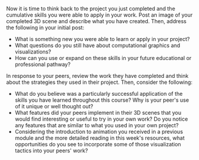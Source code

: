 Now it is time to think back to the project you just completed and the cumulative skills you were able to apply in your work. Post an image of your completed 3D scene and describe what you have created. Then, address the following in your initial post:
- What is something new you were able to learn or apply in your project?
- What questions do you still have about computational graphics and visualizations?
- How can you use or expand on these skills in your future educational or professional pathway?

In response to your peers, review the work they have completed and think about the strategies they used in their project. Then, consider the following:
- What do you believe was a particularly successful application of the skills you have learned throughout this course? Why is your peer's use of it unique or well thought out?
- What features did your peers implement in their 3D scenes that you would find interesting or useful to try in your own work? Do you notice any features that are similar to what you used in your own project?
- Considering the introduction to animation you received in a previous module and the more detailed reading in this week's resources, what opportunities do you see to incorporate some of those visualization tactics into your peers' work?